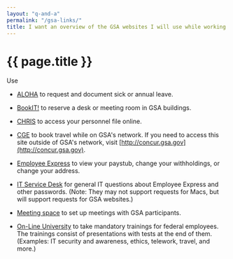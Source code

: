 ```yaml
---
layout: "q-and-a"
permalink: "/gsa-links/"
title: I want an overview of the GSA websites I will use while working at 18F.
---
```

# {{ page.title }}

Use

* [ALOHA](http://aloha.gsa.gov/) to request and document sick or annual leave.

* [BookIT!](http://bookit.gsa.gov/) to reserve a desk or meeting room in GSA buildings.

* [CHRIS](http://www.gsa.gov/chris) to access your personnel file online.

* [CGE](https://insite.gsa.gov/portal/content/500122) to book travel while on GSA's network. If you need to access this site outside of GSA's network, visit [http://concur.gsa.gov](http://concur.gsa.gov).

* [Employee Express](https://insite.gsa.gov/HP_09links_employeeexpress) to view your paystub, change your withholdings, or change your address.

* [IT Service Desk](http://servicedesk.gsa.gov/) for general IT questions about Employee Express and other passwords. (Note: They may not support requests for Macs, but will support requests for GSA websites.)

* [Meeting space](http://meet.gsa.gov/) to set up meetings with GSA participants.

* [On-Line University](https://gsaolu.gsa.gov/) to take mandatory trainings for federal employees. The trainings consist of presentations with tests at the end of them. (Examples: IT security and awareness, ethics, telework, travel, and more.)
